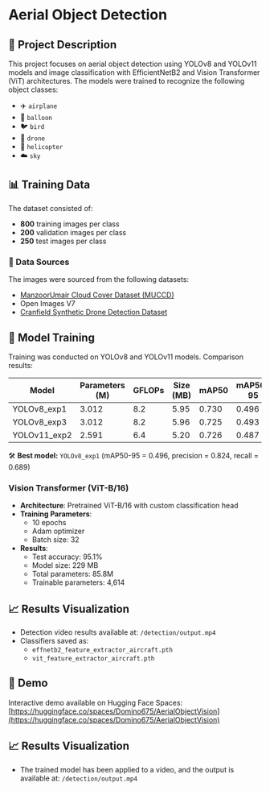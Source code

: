 # Aerial Object Detection

## 📌 Project Description
This project focuses on aerial object detection using YOLOv8 and YOLOv11 models and image classification with EfficientNetB2 and Vision Transformer (ViT) architectures. The models were trained to recognize the following object classes:
- ✈️ `airplane`
- 🎈 `balloon`
- 🐦 `bird`
- 🚁 `drone`
- 🚁 `helicopter`
- ☁️ `sky`

## 📊 Training Data
The dataset consisted of:
- **800** training images per class
- **200** validation images per class
- **250** test images per class

### 📂 Data Sources
The images were sourced from the following datasets:
- [ManzoorUmair Cloud Cover Dataset (MUCCD)](https://www.kaggle.com/datasets/umairatwork/manzoorumair-cloud-cover-dataset-muccd)
- Open Images V7
- [Cranfield Synthetic Drone Detection Dataset](https://huggingface.co/datasets/mazqtpopx/cranfield-synthetic-drone-detection)

## 🚀 Model Training
Training was conducted on YOLOv8 and YOLOv11 models. Comparison results:

| Model        | Parameters (M) | GFLOPs | Size (MB) | mAP50 | mAP50-95 | Precision | Recall |
|-------------|--------------|--------|-------------|--------|----------|-----------|--------|
| YOLOv8_exp1 | 3.012        | 8.2    | 5.95        | 0.730  | 0.496    | 0.824     | 0.689  |
| YOLOv8_exp3 | 3.012        | 8.2    | 5.96        | 0.725  | 0.493    | 0.822     | 0.690  |
| YOLOv11_exp2 | 2.591        | 6.4    | 5.20        | 0.726  | 0.487    | 0.801     | 0.686  |

🛠 **Best model:** `YOLOv8_exp1` (mAP50-95 = 0.496, precision = 0.824, recall = 0.689)

### Vision Transformer (ViT-B/16)
- **Architecture**: Pretrained ViT-B/16 with custom classification head
- **Training Parameters**:
  - 10 epochs
  - Adam optimizer
  - Batch size: 32
- **Results**:
  - Test accuracy: 95.1%
  - Model size: 229 MB
  - Total parameters: 85.8M
  - Trainable parameters: 4,614

## 📈 Results Visualization
- Detection video results available at: `/detection/output.mp4`
- Classifiers saved as:
  - `effnetb2_feature_extractor_aircraft.pth`
  - `vit_feature_extractor_aircraft.pth`

## 🚀 Demo
Interactive demo available on Hugging Face Spaces:  
[https://huggingface.co/spaces/Domino675/AerialObjectVision](https://huggingface.co/spaces/Domino675/AerialObjectVision)

## 📈 Results Visualization
- The trained model has been applied to a video, and the output is available at: `/detection/output.mp4`



